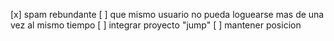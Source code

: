 [x] spam rebundante
[ ] que mismo usuario no pueda loguearse mas de una vez al mismo tiempo
[ ] integrar proyecto "jump" 
[ ] mantener posicion
